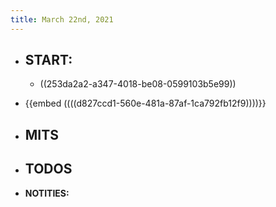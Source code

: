 ```yaml
---
title: March 22nd, 2021
---
```


- **START:**
	 - 

	 - ((253da2a2-a347-4018-be08-0599103b5e99))

- {{embed  ((((d827ccd1-560e-481a-87af-1ca792fb12f9))))}}

- **MITS**
	 - 

- **TODOS**
	 - 

- **NOTITIES:**
